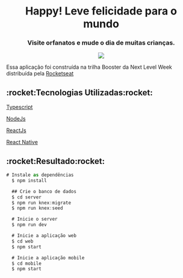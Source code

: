 <h1 align="center">Happy! Leve felicidade para o mundo</h1>
<h3 align="center">Visite orfanatos e mude o dia de muitas crianças.</h3>

<p align="center">
  <img src="https://user-images.githubusercontent.com/47211806/95800338-6c50dd80-0ccd-11eb-9ae9-cb810531d9f4.png"/>
</p>

Essa aplicação foi construída na trilha Booster da Next Level Week distribuída pela <a href="https://rocketseat.com.br/">Rocketseat</a></p>

<h2>:rocket:Tecnologias Utilizadas:rocket:</h2>

<a href="https://www.typescriptlang.org/">Typescript</a>

<a href="https://nodejs.org/en/">NodeJs</a>

<a href="https://reactjs.org/">ReactJs</a>

<a href="https://reactnative.dev/">React Native</a>

<h2>:rocket:Resultado:rocket:</h2>

```js
# Instale as dependências
  $ npm install

  ## Crie o banco de dados
  $ cd server
  $ npm run knex:migrate
  $ npm run knex:seed

  # Inicie o server
  $ npm run dev

  # Inicie a aplicação web
  $ cd web
  $ npm start

  # Inicie a aplicação mobile
  $ cd mobile
  $ npm start
